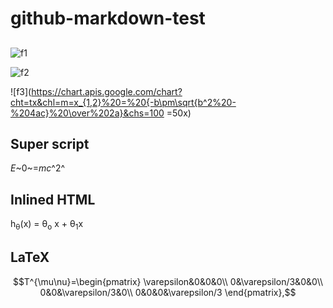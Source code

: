 # github-markdown-test

## 

![f1](http://chart.apis.google.com/chart?cht=tx&chl=m=\frac{m_0}{\sqrt{1-{\frac{v^2}{c^2}}}})

![f2](https://chart.apis.google.com/chart?cht=tx&chl=m=x_{1,2}%20=%20{-b\pm\sqrt{b^2%20-%204ac}%20\over%202a})

![f3](https://chart.apis.google.com/chart?cht=tx&chl=m=x_{1,2}%20=%20{-b\pm\sqrt{b^2%20-%204ac}%20\over%202a}&chs=100 =50x)

## Super script

*E*~0~=*mc*^2^

## Inlined HTML
h<sub>&theta;</sub>(x) = &theta;<sub>o</sub> x + &theta;<sub>1</sub>x



## LaTeX

$$T^{\mu\nu}=\begin{pmatrix}
\varepsilon&0&0&0\\
0&\varepsilon/3&0&0\\
0&0&\varepsilon/3&0\\
0&0&0&\varepsilon/3
\end{pmatrix},$$
